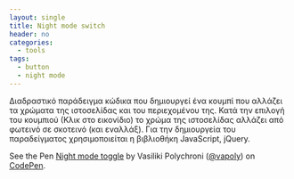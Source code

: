 ```yaml
---
layout: single
title: Night mode switch
header: no
categories:
  - tools
tags:
  - button
  - night mode
---
```


Διαδραστικό παράδειγμα κώδικα που δημιουργεί ένα κουμπί που αλλάζει τα χρώματα της ιστοσελίδας και του περιεχομένου της. Κατά την επιλογή του κουμπιού (Κλικ στο εικονίδιο) το χρώμα της ιστοσελίδας αλλάζει από φωτεινό σε σκοτεινό (και εναλλάξ). Για την δημιουργεία του παραδείγματος χρησιμοποιείται η βιβλιοθήκη JavaScript, jQuery.

<p data-height="368" data-theme-id="dark" data-slug-hash="EOLapj" data-default-tab="html,result" data-user="vapoly" data-pen-title="Night mode toggle" class="codepen">See the Pen <a href="https://codepen.io/vapoly/pen/EOLapj/">Night mode toggle</a> by Vasiliki Polychroni (<a href="https://codepen.io/vapoly">@vapoly</a>) on <a href="https://codepen.io">CodePen</a>.</p>
<script async src="https://static.codepen.io/assets/embed/ei.js"></script>
